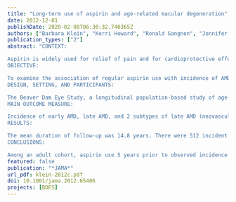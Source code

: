 ```yaml
---
title: "Long-term use of aspirin and age-related macular degeneration"
date: 2012-12-01
publishDate: 2020-02-08T06:30:32.740365Z
authors: ["Barbara Klein", "Kerri Howard", "Ronald Gangnon", "Jennifer Dreyer", "Kris Lee", "Ronald Klein"]
publication_types: ["2"]
abstract: "CONTEXT:

Aspirin is widely used for relief of pain and for cardioprotective effects. Its use is of concern to ophthalmologists when ocular surgery is being considered and also in the presence of age-related macular degeneration (AMD).
OBJECTIVE:

To examine the association of regular aspirin use with incidence of AMD.
DESIGN, SETTING, AND PARTICIPANTS:

The Beaver Dam Eye Study, a longitudinal population-based study of age-related eye diseases conducted in Wisconsin. Examinations were performed every 5 years over a 20-year period (1988-1990 through 2008-2010). Study participants (N = 4926) were aged 43 to 86 years at the baseline examination. At subsequent examinations, participants were asked if they had regularly used aspirin at least twice a week for more than 3 months.
MAIN OUTCOME MEASURE:

Incidence of early AMD, late AMD, and 2 subtypes of late AMD (neovascular AMD and pure geographic atrophy), assessed in retinal photographs according to the Wisconsin Age-Related Maculopathy Grading System.
RESULTS:

The mean duration of follow-up was 14.8 years. There were 512 incident cases of early AMD (of 6243 person-visits at risk) and 117 incident cases of late AMD (of 8621 person-visits at risk) over the course of the study. Regular aspirin use 10 years prior to retinal examination was associated with late AMD (hazard ratio [HR], 1.63 [95% CI, 1.01-2.63]; P = .05), with estimated incidence of 1.76% (95% CI, 1.17%-2.64%) in regular users and 1.03% (95% CI, 0.70%-1.51%) in nonusers. For subtypes of late AMD, regular aspirin use 10 years prior to retinal examination was significantly associated with neovascular AMD (HR, 2.20 [95% CI, 1.20-4.15]; P = .01) but not pure geographic atrophy (HR, 0.66 [95% CI, 0.25-1.95]; P = .45). Aspirin use 5 years (HR, 0.86 [95% CI, 0.71-1.05]; P = .13) or 10 years (HR, 0.86 [95% CI, 0.65-1.13]; P = .28) prior to retinal examination was not associated with incident early AMD.
CONCLUSIONS:

Among an adult cohort, aspirin use 5 years prior to observed incidence was not associated with incident early or late AMD. However, regular aspirin use 10 years prior was associated with a small but statistically significant increase in the risk of incident late and neovascular AMD."
featured: false
publication: "*JAMA*"
url_pdf: klein-2012c.pdf
doi: 10.1001/jama.2012.65406
projects: [BDES]
---
```


